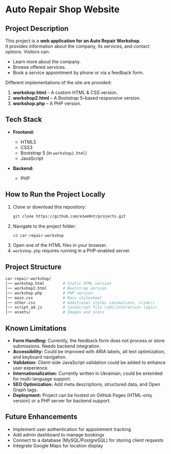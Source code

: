 # Auto Repair Shop Website

## Project Description
This project is a **web application for an Auto Repair Workshop**.  
It provides information about the company, its services, and contact options. Visitors can:
- Learn more about the company.
- Browse offered services.
- Book a service appointment by phone or via a feedback form.

Different implementations of the site are provided:
1. **workshop.html** – A custom HTML & CSS version.  
2. **workshop2.html** – A Bootstrap 5–based responsive version.  
3. **workshop.php** – A PHP version.

## Tech Stack
- **Frontend:**
  - HTML5  
  - CSS3
  - Bootstrap 5 (in `workshop2.html`)  
  - JavaScript  

- **Backend:**
  - PHP

## How to Run the Project Locally
1. Clone or download this repository:
   ```bash
   git clone https://github.com/e1em9nt/projects.git
   ```
2. Navigate to the project folder:
   ```bash
   cd car-repair-workshop
   ```
3. Open one of the HTML files in your browser.
4. `workshop.php` requires running in a PHP-enabled server.

## Project Structure
```bash
car-repair-workshop/
│── workshop.html        # Static HTML version
│── workshop2.html       # Bootstrap version
│── workshop.php         # PHP version
│── main.css             # Main stylesheet
│── other.css            # Additional styles (animations, slider)
│── script_ad.js         # JavaScript file (ads/interaction logic)
│── assets/              # Images and icons
```  

## Known Limitations
- **Form Handling:** Currently, the feedback form does not process or store submissions. Needs backend integration.  
- **Accessibility:** Could be improved with ARIA labels, alt text optimization, and keyboard navigation.  
- **Validation:** Client-side JavaScript validation could be added to enhance user experience.  
- **Internationalization:** Currently written in Ukrainian; could be extended for multi-language support.  
- **SEO Optimization:** Add meta descriptions, structured data, and Open Graph tags.  
- **Deployment:** Project can be hosted on GitHub Pages (HTML-only version) or a PHP server for backend support.  

## Future Enhancements
- Implement user authentication for appointment tracking  
- Add admin dashboard to manage bookings  
- Connect to a database (MySQL/PostgreSQL) for storing client requests  
- Integrate Google Maps for location display  
